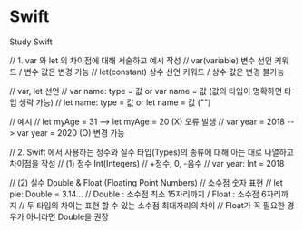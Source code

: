 # Swift
Study Swift

// 1. var 와 let 의 차이점에 대해 서술하고 예시 작성
  // var(variable) 변수 선언 키워드 / 변수 값은 변경 가능
  // let(constant) 상수 선언 키워드 / 상수 값은 변경 불가능
  
  // var, let 선언
  // var name: type = 값 or var name = 값 (값의 타입이 명확하면 타입 생략 가능)
  // let name: type = 값 or let name = 값 ("")
  
  // 예시
  // let myAge = 31    --> let myAge = 20 (X) 오류 발생
  // var year = 2018   --> var year = 2020 (O) 변경 가능
  
// 2. Swift 에서 사용하는 정수와 실수 타입(Types)의 종류에 대해 아는 대로 나열하고 차이점을 작성
  // (1) 정수 Int(Integers)
  // +정수, 0, -음수
  // var year: Int = 2018
  
  // (2) 실수 Double & Float (Floating Point Numbers)
  // 소수점 숫자 표현
  // let pie: Double = 3.14...
  // Double : 소수점 최소 15자리까지 / Float : 소수점 6자리까지
  // 두 타입의 차이는 표현 할 수 있는 소수점 최대자리의 차이
  // Float가 꼭 필요한 경우가 아니라면 Double을 권장
  
  
  

